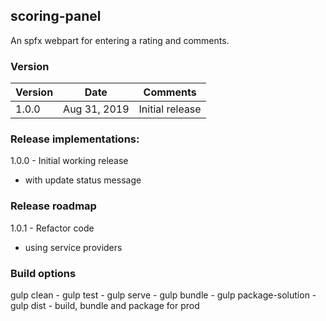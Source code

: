 ## scoring-panel

An spfx webpart for entering a rating and comments.

### Version

| Version | Date         | Comments        |
| ------- | ------------ | --------------- |
| 1.0.0   | Aug 31, 2019 | Initial release |

### Release implementations:
1.0.0 - Initial working release
- with update status message


### Release roadmap
1.0.1 - Refactor code
- using service providers


### Build options

gulp clean - 
gulp test - 
gulp serve - 
gulp bundle - 
gulp package-solution - 
gulp dist - build, bundle and package for prod
